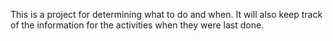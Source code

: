 This is a project for determining what to do and when. It will also keep track of the information for the activities when they were last done.
